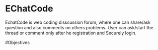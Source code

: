 # EChatCode

EchatCode is web coding disscussion forum, where one can share/ask question and also comments on others problems.
User can ask/start the thread or comment only after he registration and Securely login.

#Objectives

